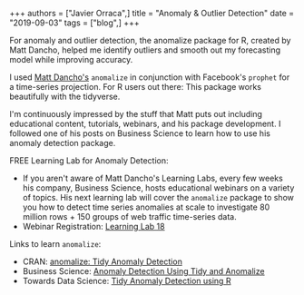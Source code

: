 +++
authors = ["Javier Orraca",]
title = "Anomaly & Outlier Detection"
date = "2019-09-03"
tags = ["blog",]
+++

For anomaly and outlier detection, the anomalize package for R, created by Matt Dancho, helped me identify outliers and smooth out my forecasting model while improving accuracy.
<!--more-->
I used [Matt Dancho's](https://www.linkedin.com/in/mattdancho/) `anomalize` in conjunction with Facebook's `prophet` for a time-series projection. For R users out there: This package works beautifully with the tidyverse.

I'm continuously impressed by the stuff that Matt puts out including educational content, tutorials, webinars, and his package development. I followed one of his posts on Business Science to learn how to use his anomaly detection package.

FREE Learning Lab for Anomaly Detection:

* If you aren't aware of Matt Dancho's Learning Labs, every few weeks his company, Business Science, hosts educational webinars on a variety of topics. His next learning lab will cover the `anomalize` package to show you how to detect time series anomalies at scale to investigate 80 million rows + 150 groups of web traffic time-series data.
* Webinar Registration: [Learning Lab 18](https://zoom.us/webinar/register/WN_H7lhu7GtQu6k5-cOpQgGUg)

Links to learn `anomalize`:

* CRAN: [anomalize: Tidy Anomaly Detection](https://cran.r-project.org/web/packages/anomalize/index.html)
* Business Science: [Anomaly Detection Using Tidy and Anomalize](https://www.business-science.io/code-tools/2018/04/08/introducing-anomalize.html)
* Towards Data Science: [Tidy Anomaly Detection using R](https://towardsdatascience.com/tidy-anomaly-detection-using-r-82a0c776d523)
